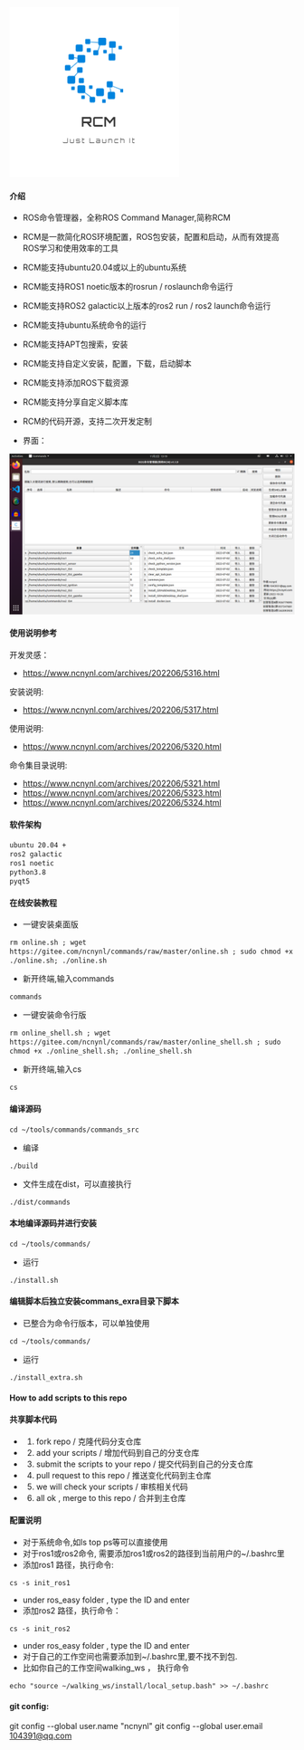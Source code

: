 ![logo](commands.png)

#### 介绍

- ROS命令管理器，全称ROS Command Manager,简称RCM
- RCM是一款简化ROS环境配置，ROS包安装，配置和启动，从而有效提高ROS学习和使用效率的工具
- RCM能支持ubuntu20.04或以上的ubuntu系统
- RCM能支持ROS1 noetic版本的rosrun / roslaunch命令运行
- RCM能支持ROS2 galactic以上版本的ros2 run / ros2 launch命令运行
- RCM能支持ubuntu系统命令的运行
- RCM能支持APT包搜索，安装
- RCM能支持自定义安装，配置，下载，启动脚本
- RCM能支持添加ROS下载资源
- RCM能支持分享自定义脚本库
- RCM的代码开源，支持二次开发定制


- 界面：

![rcm](images/main.png)



 #### 使用说明参考

开发灵感： 

- https://www.ncnynl.com/archives/202206/5316.html

安装说明: 

- https://www.ncnynl.com/archives/202206/5317.html

使用说明: 

- https://www.ncnynl.com/archives/202206/5320.html 

命令集目录说明: 

 - https://www.ncnynl.com/archives/202206/5321.html
 - https://www.ncnynl.com/archives/202206/5323.html
 - https://www.ncnynl.com/archives/202206/5324.html


#### 软件架构

```
ubuntu 20.04 +
ros2 galactic
ros1 noetic
python3.8 
pyqt5
```



#### 在线安装教程

 - 一键安装桌面版

```
rm online.sh ; wget https://gitee.com/ncnynl/commands/raw/master/online.sh ; sudo chmod +x ./online.sh; ./online.sh
```

 - 新开终端,输入commands

```
commands
```

 - 一键安装命令行版

```
rm online_shell.sh ; wget https://gitee.com/ncnynl/commands/raw/master/online_shell.sh ; sudo chmod +x ./online_shell.sh; ./online_shell.sh
```

 - 新开终端,输入cs

```
cs
```


#### 编译源码

```
cd ~/tools/commands/commands_src
```
- 编译

```
./build
```

- 文件生成在dist，可以直接执行

```
./dist/commands
```

#### 本地编译源码并进行安装

```
cd ~/tools/commands/
```

- 运行

```
./install.sh
```

#### 编辑脚本后独立安装commans_exra目录下脚本

- 已整合为命令行版本，可以单独使用

```
cd ~/tools/commands/
```

- 运行

```
./install_extra.sh
```

#### How to add scripts to this repo
#### 共享脚本代码
 
- 1. fork repo / 克隆代码分支仓库
- 2. add your scripts / 增加代码到自己的分支仓库
- 3. submit the scripts to your repo / 提交代码到自己的分支仓库
- 4. pull request to this repo / 推送变化代码到主仓库
- 5. we will check your scripts / 审核相关代码
- 6. all ok , merge to this repo / 合并到主仓库


#### 配置说明


 - 对于系统命令,如ls top ps等可以直接使用
 - 对于ros1或ros2命令, 需要添加ros1或ros2的路径到当前用户的~/.bashrc里
 - 添加ros1 路径，执行命令:

```
cs -s init_ros1
```
 - under ros_easy folder , type the ID and enter
 - 添加ros2 路径，执行命令：

```
cs -s init_ros2
```
 - under ros_easy folder , type the ID and enter
 - 对于自己的工作空间也需要添加到~/.bashrc里,要不找不到包.
 - 比如你自己的工作空间walking_ws ， 执行命令

```
echo "source ~/walking_ws/install/local_setup.bash" >> ~/.bashrc
```

#### git config: 


git config --global user.name "ncnynl"
git config --global user.email 104391@qq.com